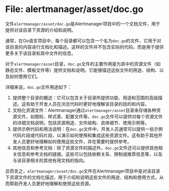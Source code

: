 # File: alertmanager/asset/doc.go

文件`alertmanager/asset/doc.go`是Alertmanager项目中的一个文档文件，用于提供对该目录下资源的介绍和说明。

通常，在Go语言项目中，每个目录都可以包含一个名为`doc.go`的文件，它用于对该目录的内容进行文档化和描述。这样的文件并不包含实际的代码，而是用于提供更多关于该目录和其中文件的信息。

对于`alertmanager/asset`目录，`doc.go`文件的主要作用是为其中的资源文件（如静态文件、模板文件等）提供文档和说明。它能够描述这些文件的用途、结构、以及如何使用它们。

详细来说，`doc.go`文件用途如下：
1. 提供整个目录的概述：它可以包含关于目录所提供功能、用途和范围的高级描述。这有助于开发人员在浏览代码时更好地理解该目录的目的和内容。
2. 文档化资源文件：Alertmanager通过`alertmanager/asset`目录来存储各种资源文件，如图标、样式表、配置文件等。`doc.go`文件可以提供对每个资源文件的详细文档说明，包括资源用途、文件结构、具体细节、使用示例等。
3. 提供示例代码和用法说明：在`doc.go`文件中，开发人员通常可以提供一些示例代码片段或代码片段，以演示如何使用和集成这些资源文件。这有助于其他开发人员更好地理解如何使用这些文件，并在需要时提供参考。
4. 其他信息和参考文档：除了资源文件的描述外，`doc.go`文件还可以提供其他相关信息和参考文档的链接。这些可以包括依赖关系、限制或推荐信息等，以及与该目录相关的其他有用文档的指向。

总而言之，`alertmanager/asset/doc.go`文件在Alertmanager项目中是对该目录下资源文件的文档化描述，用于介绍和说明这些文件的用途、结构和使用方式，从而帮助开发人员更好地理解和使用这些资源。

